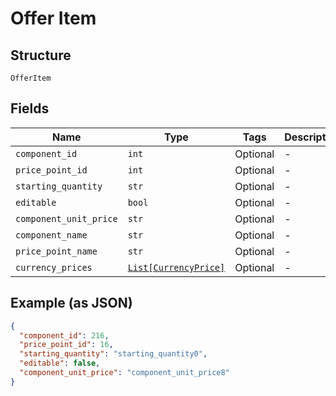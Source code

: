 
# Offer Item

## Structure

`OfferItem`

## Fields

| Name | Type | Tags | Description |
|  --- | --- | --- | --- |
| `component_id` | `int` | Optional | - |
| `price_point_id` | `int` | Optional | - |
| `starting_quantity` | `str` | Optional | - |
| `editable` | `bool` | Optional | - |
| `component_unit_price` | `str` | Optional | - |
| `component_name` | `str` | Optional | - |
| `price_point_name` | `str` | Optional | - |
| `currency_prices` | [`List[CurrencyPrice]`](../../doc/models/currency-price.md) | Optional | - |

## Example (as JSON)

```json
{
  "component_id": 216,
  "price_point_id": 16,
  "starting_quantity": "starting_quantity0",
  "editable": false,
  "component_unit_price": "component_unit_price8"
}
```

